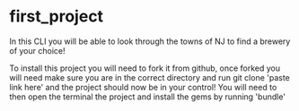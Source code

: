 # first_project

In this CLI you will be able to look through the towns of NJ to find a brewery of your choice!

To install this project you will need to fork it from github, once forked you will need make sure you are in the correct directory and run git clone 'paste link here' and the project should now be in your control! You will need to then open the terminal the project and install the gems by running 'bundle'